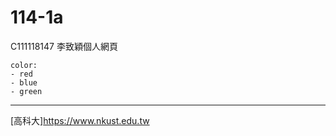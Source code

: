 # 114-1a
C111118147 李致穎個人網頁

```
color:
- red
- blue
- green
```
---

[高科大]https://www.nkust.edu.tw



